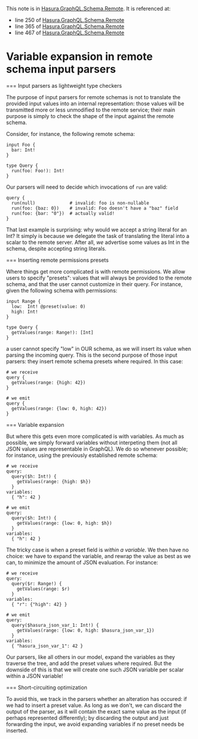 This note is in [Hasura.GraphQL.Schema.Remote](https://github.com/hasura/graphql-engine/blob/master/server/src-lib/Hasura/GraphQL/Schema/Remote.hs#L131).
It is referenced at:
  - line 250 of [Hasura.GraphQL.Schema.Remote](https://github.com/hasura/graphql-engine/blob/master/server/src-lib/Hasura/GraphQL/Schema/Remote.hs#L250)
  - line 365 of [Hasura.GraphQL.Schema.Remote](https://github.com/hasura/graphql-engine/blob/master/server/src-lib/Hasura/GraphQL/Schema/Remote.hs#L365)
  - line 467 of [Hasura.GraphQL.Schema.Remote](https://github.com/hasura/graphql-engine/blob/master/server/src-lib/Hasura/GraphQL/Schema/Remote.hs#L467)

# Variable expansion in remote schema input parsers

=== Input parsers as lightweight type checkers

The purpose of input parsers for remote schemas is not to translate the provided input values into
an internal representation: those values will be transmitted more or less unmodified to the remote
service; their main purpose is simply to check the shape of the input against the remote schema.

Consider, for instance, the following remote schema:

    input Foo {
      bar: Int!
    }

    type Query {
      run(foo: Foo!): Int!
    }

Our parsers will need to decide which invocations of `run` are valid:

    query {
      run(null)             # invalid: foo is non-nullable
      run(foo: {baz: 0})    # invalid: Foo doesn't have a "baz" field
      run(foo: {bar: "0"})  # actually valid!
    }

That last example is surprising: why would we accept a string literal for an Int? It simply is
because we delegate the task of translating the literal into a scalar to the remote server. After
all, *we* advertise some values as Int in the schema, despite accepting string literals.

=== Inserting remote permissions presets

Where things get more complicated is with remote permissions. We allow users to specify "presets":
values that will always be provided to the remote schema, and that the user cannot customize in
their query. For instance, given the following schema with permissions:

    input Range {
      low:  Int! @preset(value: 0)
      high: Int!
    }

    type Query {
      getValues(range: Range!): [Int]
    }

a user cannot specify "low" in OUR schema, as we will insert its value when parsing the incoming
query. This is the second purpose of those input parsers: they insert remote schema presets where
required. In this case:

    # we receive
    query {
      getValues(range: {high: 42})
    }

    # we emit
    query {
      getValues(range: {low: 0, high: 42})
    }

=== Variable expansion

But where this gets even more complicated is with variables. As much as possible, we simply forward
variables without interpeting them (not all JSON values are representable in GraphQL). We do so
whenever possible; for instance, using the previously established remote schema:

    # we receive
    query:
      query($h: Int!) {
        getValues(range: {high: $h})
      }
    variables:
      { "h": 42 }

    # we emit
    query:
      query($h: Int!) {
        getValues(range: {low: 0, high: $h})
      }
    variables:
      { "h": 42 }

The tricky case is when a preset field is *within a variable*. We then have no choice: we have to
expand the variable, and rewrap the value as best as we can, to minimize the amount of JSON
evaluation. For instance:

    # we receive
    query:
      query($r: Range!) {
        getValues(range: $r)
      }
    variables:
      { "r": {"high": 42} }

    # we emit
    query:
      query($hasura_json_var_1: Int!) {
        getValues(range: {low: 0, high: $hasura_json_var_1})
      }
    variables:
      { "hasura_json_var_1": 42 }

Our parsers, like all others in our model, expand the variables as they traverse the tree, and add
the preset values where required. But the downside of this is that we will create one such JSON
variable per scalar within a JSON variable!

=== Short-circuiting optimization

To avoid this, we track in the parsers whether an alteration has occured: if we had to insert a
preset value. As long as we don't, we can discard the output of the parser, as it will contain the
exact same value as the input (if perhaps represented differently); by discarding the output and
just forwarding the input, we avoid expanding variables if no preset needs be inserted.

